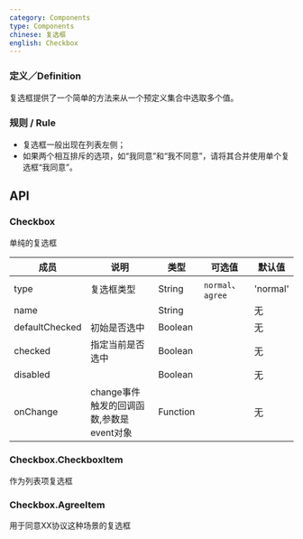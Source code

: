 ```yaml
---
category: Components
type: Components
chinese: 复选框
english: Checkbox
---
```



### 定义／Definition
复选框提供了一个简单的方法来从一个预定义集合中选取多个值。

### 规则 / Rule
- 复选框一般出现在列表左侧；
- 如果两个相互排斥的选项，如“我同意”和“我不同意”，请将其合并使用单个复选框“我同意”。


## API

### Checkbox

单纯的复选框

| 成员        | 说明           | 类型       |  可选值        | 默认值       |
|------------|----------------|----------|----------|--------------|
| type    | 复选框类型 | String |  `normal`、 `agree` |   'normal'  |
| name    |      | String |   | 无  |
| defaultChecked    |  初始是否选中  | Boolean |   | 无  |
| checked    |   指定当前是否选中   | Boolean |   | 无  |
| disabled      |         | Boolean | |  无  |
| onChange    | change事件触发的回调函数,参数是event对象 | Function | |   无  |

### Checkbox.CheckboxItem

作为列表项复选框

### Checkbox.AgreeItem

用于同意XX协议这种场景的复选框
